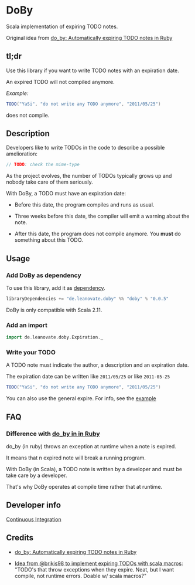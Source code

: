 DoBy
====

Scala implementation of expiring TODO notes.

Original idea from [do_by: Automatically expiring TODO notes in Ruby](https://github.com/andyw8/do_by)

## tl;dr

Use this library if you want to write TODO notes with an expiration date.

An expired TODO will not compiled anymore.

*Example:*

```scala
TODO("YaSi", "do not write any TODO anymore", "2011/05/25")
```
does not compile.


## Description

Developers like to write TODOs in the code to describe a possible amelioration:

```scala
// TODO: check the mime-type
```

As the project evolves, the number of TODOs typically grows up and nobody take care of them seriously.

With DoBy, a TODO must have an expiration date:

- Before this date, the program compiles and runs as usual.

- Three weeks before this date, the compiler will emit a warning about the note.

- After this date, the program does not compile anymore. You **must** do something about this TODO.


## Usage

### Add DoBy as dependency

To use this library, add it as [dependency](http://search.maven.org/#search%7Cga%7C1%7Ca%3A%22doby_2.11%22).

```scala
libraryDependencies += "de.leanovate.doby" %% "doby" % "0.0.5"
```
DoBy is only compatible with Scala 2.11.

### Add an import

```scala
import de.leanovate.doby.Expiration._
```

### Write your TODO

A TODO note must indicate the author, a description and an expiration date.

The expiration date can be written like `2011/05/25` or like `2011-05-25`

```scala
TODO("YaSi", "do not write any TODO anymore", "2011/05/25")
```

You can also use the general expire. For info, see the [example](sample/src/test/scala/de/leanovate/doby/ExpirationApp.scala)


## FAQ

### Difference with [do_by in in Ruby](https://github.com/andyw8/do_by)
 
do_by (in ruby) throws an exception at runtime when a note is expired.

It means that n expired note will break a running program.

With DoBy (in Scala), a TODO note is written by a developer and must be take care by a developer.
 
That's why DoBy operates at compile time rather that at runtime.
 

## Developer info

[Continuous Integration](https://travis-ci.org/leanovate/doby)


## Credits
- [do_by: Automatically expiring TODO notes in Ruby](https://github.com/andyw8/do_by)

- [Idea from @brikis98 to implement expiring TODOs with scala macros](https://twitter.com/brikis98/status/467924891837030400): "TODO's that throw exceptions when they expire. Neat, but I want compile, not runtime errors. Doable w/ scala macros?"

